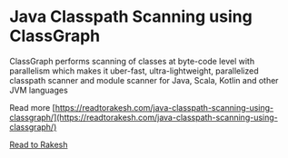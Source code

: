 # Java Classpath Scanning using ClassGraph
ClassGraph performs scanning of classes at byte-code level with parallelism which makes it uber-fast, ultra-lightweight, parallelized classpath scanner and module scanner for Java, Scala, Kotlin and other JVM languages

Read more [https://readtorakesh.com/java-classpath-scanning-using-classgraph/](https://readtorakesh.com/java-classpath-scanning-using-classgraph/)

[Read to Rakesh](https://readtorakesh.com/)
